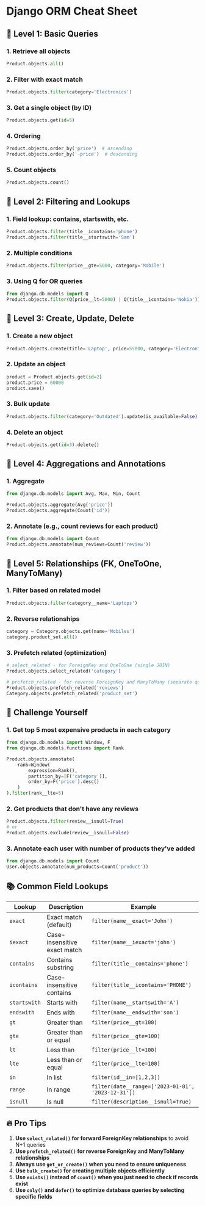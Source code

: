# Django ORM Cheat Sheet

## 🔰 Level 1: Basic Queries

### 1. Retrieve all objects
```python
Product.objects.all()
```

### 2. Filter with exact match
```python
Product.objects.filter(category='Electronics')
```

### 3. Get a single object (by ID)
```python
Product.objects.get(id=5)
```

### 4. Ordering
```python
Product.objects.order_by('price')  # ascending
Product.objects.order_by('-price')  # descending
```

### 5. Count objects
```python
Product.objects.count()
```

## 🧩 Level 2: Filtering and Lookups

### 1. Field lookup: contains, startswith, etc.
```python
Product.objects.filter(title__icontains='phone')
Product.objects.filter(title__startswith='Sam')
```

### 2. Multiple conditions
```python
Product.objects.filter(price__gte=5000, category='Mobile')
```

### 3. Using Q for OR queries
```python
from django.db.models import Q
Product.objects.filter(Q(price__lt=5000) | Q(title__icontains='Nokia'))
```

## 🔧 Level 3: Create, Update, Delete

### 1. Create a new object
```python
Product.objects.create(title='Laptop', price=55000, category='Electronics')
```

### 2. Update an object
```python
product = Product.objects.get(id=2)
product.price = 60000
product.save()
```

### 3. Bulk update
```python
Product.objects.filter(category='Outdated').update(is_available=False)
```

### 4. Delete an object
```python
Product.objects.get(id=3).delete()
```

## 🚀 Level 4: Aggregations and Annotations

### 1. Aggregate
```python
from django.db.models import Avg, Max, Min, Count

Product.objects.aggregate(Avg('price'))
Product.objects.aggregate(Count('id'))
```

### 2. Annotate (e.g., count reviews for each product)
```python
from django.db.models import Count
Product.objects.annotate(num_reviews=Count('review'))
```

## 🧠 Level 5: Relationships (FK, OneToOne, ManyToMany)

### 1. Filter based on related model
```python
Product.objects.filter(category__name='Laptops')
```

### 2. Reverse relationships
```python
category = Category.objects.get(name='Mobiles')
category.product_set.all()
```

### 3. Prefetch related (optimization)
```python
# select_related - for ForeignKey and OneToOne (single JOIN)
Product.objects.select_related('category')

# prefetch_related - for reverse ForeignKey and ManyToMany (separate queries)
Product.objects.prefetch_related('reviews')
Category.objects.prefetch_related('product_set')
```

## 🏁 Challenge Yourself

### 1. Get top 5 most expensive products in each category
```python
from django.db.models import Window, F
from django.db.models.functions import Rank

Product.objects.annotate(
    rank=Window(
        expression=Rank(),
        partition_by=[F('category')],
        order_by=F('price').desc()
    )
).filter(rank__lte=5)
```

### 2. Get products that don't have any reviews
```python
Product.objects.filter(review__isnull=True)
# or
Product.objects.exclude(review__isnull=False)
```

### 3. Annotate each user with number of products they've added
```python
from django.db.models import Count
User.objects.annotate(num_products=Count('product'))
```

## 📚 Common Field Lookups

| Lookup | Description | Example |
|--------|-------------|---------|
| `exact` | Exact match (default) | `filter(name__exact='John')` |
| `iexact` | Case-insensitive exact match | `filter(name__iexact='john')` |
| `contains` | Contains substring | `filter(title__contains='phone')` |
| `icontains` | Case-insensitive contains | `filter(title__icontains='PHONE')` |
| `startswith` | Starts with | `filter(name__startswith='A')` |
| `endswith` | Ends with | `filter(name__endswith='son')` |
| `gt` | Greater than | `filter(price__gt=100)` |
| `gte` | Greater than or equal | `filter(price__gte=100)` |
| `lt` | Less than | `filter(price__lt=100)` |
| `lte` | Less than or equal | `filter(price__lte=100)` |
| `in` | In list | `filter(id__in=[1,2,3])` |
| `range` | In range | `filter(date__range=['2023-01-01', '2023-12-31'])` |
| `isnull` | Is null | `filter(description__isnull=True)` |

## 🔥 Pro Tips

1. **Use `select_related()` for forward ForeignKey relationships** to avoid N+1 queries
2. **Use `prefetch_related()` for reverse ForeignKey and ManyToMany relationships**
3. **Always use `get_or_create()` when you need to ensure uniqueness**
4. **Use `bulk_create()` for creating multiple objects efficiently**
5. **Use `exists()` instead of `count()` when you just need to check if records exist**
6. **Use `only()` and `defer()` to optimize database queries by selecting specific fields**